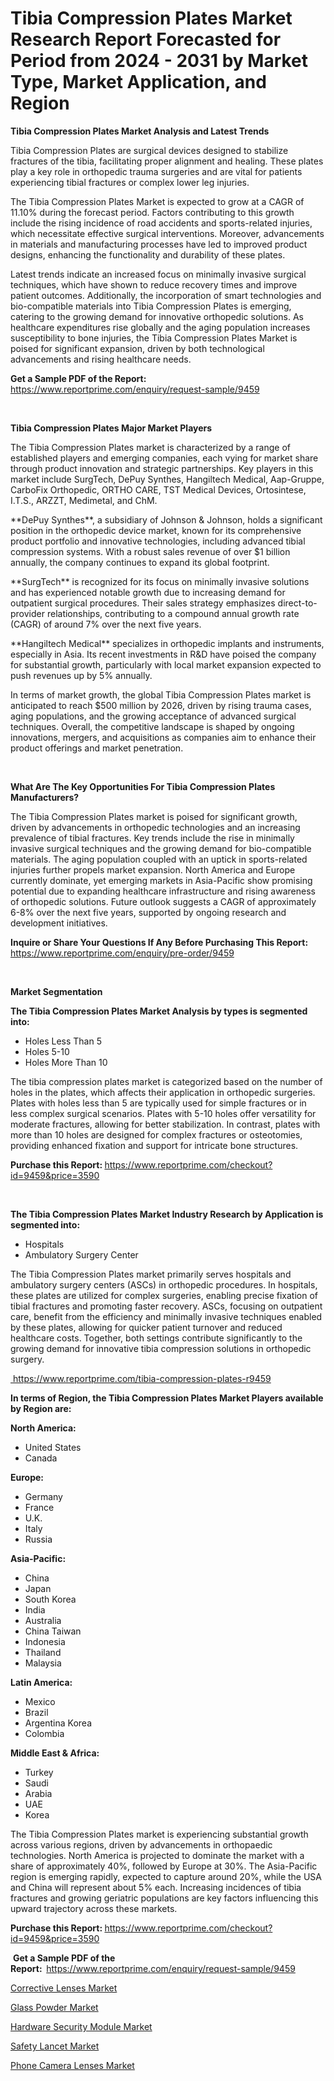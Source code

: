 <p><h1>Tibia Compression Plates Market Research Report Forecasted for Period from 2024 -  2031 by Market Type, Market Application, and Region</h1></p><p><strong>Tibia Compression Plates Market Analysis and Latest Trends</strong></p>
<p><p>Tibia Compression Plates are surgical devices designed to stabilize fractures of the tibia, facilitating proper alignment and healing. These plates play a key role in orthopedic trauma surgeries and are vital for patients experiencing tibial fractures or complex lower leg injuries.</p><p>The Tibia Compression Plates Market is expected to grow at a CAGR of 11.10% during the forecast period. Factors contributing to this growth include the rising incidence of road accidents and sports-related injuries, which necessitate effective surgical interventions. Moreover, advancements in materials and manufacturing processes have led to improved product designs, enhancing the functionality and durability of these plates.</p><p>Latest trends indicate an increased focus on minimally invasive surgical techniques, which have shown to reduce recovery times and improve patient outcomes. Additionally, the incorporation of smart technologies and bio-compatible materials into Tibia Compression Plates is emerging, catering to the growing demand for innovative orthopedic solutions. As healthcare expenditures rise globally and the aging population increases susceptibility to bone injuries, the Tibia Compression Plates Market is poised for significant expansion, driven by both technological advancements and rising healthcare needs.</p></p>
<p><strong>Get a Sample PDF of the Report:&nbsp;</strong> <a href="https://www.reportprime.com/enquiry/request-sample/9459?utm_campaign=100&utm_medium=2&utm_source=Github&utm_content=ia&utm_term=16112024&utm_id=tibia-compression-plates">https://www.reportprime.com/enquiry/request-sample/9459</a></p>
<p>&nbsp;</p>
<p><strong>Tibia Compression Plates Major Market Players</strong></p>
<p><p>The Tibia Compression Plates market is characterized by a range of established players and emerging companies, each vying for market share through product innovation and strategic partnerships. Key players in this market include SurgTech, DePuy Synthes, Hangiltech Medical, Aap-Gruppe, CarboFix Orthopedic, ORTHO CARE, TST Medical Devices, Ortosintese, I.T.S., ARZZT, Medimetal, and ChM. </p><p>**DePuy Synthes**, a subsidiary of Johnson & Johnson, holds a significant position in the orthopedic device market, known for its comprehensive product portfolio and innovative technologies, including advanced tibial compression systems. With a robust sales revenue of over $1 billion annually, the company continues to expand its global footprint.</p><p>**SurgTech** is recognized for its focus on minimally invasive solutions and has experienced notable growth due to increasing demand for outpatient surgical procedures. Their sales strategy emphasizes direct-to-provider relationships, contributing to a compound annual growth rate (CAGR) of around 7% over the next five years.</p><p>**Hangiltech Medical** specializes in orthopedic implants and instruments, especially in Asia. Its recent investments in R&D have poised the company for substantial growth, particularly with local market expansion expected to push revenues up by 5% annually.</p><p>In terms of market growth, the global Tibia Compression Plates market is anticipated to reach $500 million by 2026, driven by rising trauma cases, aging populations, and the growing acceptance of advanced surgical techniques. Overall, the competitive landscape is shaped by ongoing innovations, mergers, and acquisitions as companies aim to enhance their product offerings and market penetration.</p></p>
<p>&nbsp;</p>
<p><strong>What Are The Key Opportunities For Tibia Compression Plates Manufacturers?</strong></p>
<p><p>The Tibia Compression Plates market is poised for significant growth, driven by advancements in orthopedic technologies and an increasing prevalence of tibial fractures. Key trends include the rise in minimally invasive surgical techniques and the growing demand for bio-compatible materials. The aging population coupled with an uptick in sports-related injuries further propels market expansion. North America and Europe currently dominate, yet emerging markets in Asia-Pacific show promising potential due to expanding healthcare infrastructure and rising awareness of orthopedic solutions. Future outlook suggests a CAGR of approximately 6-8% over the next five years, supported by ongoing research and development initiatives.</p></p>
<p><strong>Inquire or Share Your Questions If Any Before Purchasing This Report:</strong> <a href="https://www.reportprime.com/enquiry/pre-order/9459?utm_campaign=100&utm_medium=2&utm_source=Github&utm_content=ia&utm_term=16112024&utm_id=tibia-compression-plates">https://www.reportprime.com/enquiry/pre-order/9459</a></p>
<p>&nbsp;</p>
<p><strong>Market Segmentation</strong></p>
<p><strong>The Tibia Compression Plates Market Analysis by types is segmented into:</strong></p>
<p><ul><li>Holes Less Than 5</li><li>Holes 5-10</li><li>Holes More Than 10</li></ul></p>
<p><p>The tibia compression plates market is categorized based on the number of holes in the plates, which affects their application in orthopedic surgeries. Plates with holes less than 5 are typically used for simple fractures or in less complex surgical scenarios. Plates with 5-10 holes offer versatility for moderate fractures, allowing for better stabilization. In contrast, plates with more than 10 holes are designed for complex fractures or osteotomies, providing enhanced fixation and support for intricate bone structures.</p></p>
<p><strong>Purchase this Report:&nbsp;</strong><a href="https://www.reportprime.com/checkout?id=9459&price=3590&utm_campaign=100&utm_medium=2&utm_source=Github&utm_content=ia&utm_term=16112024&utm_id=tibia-compression-plates">https://www.reportprime.com/checkout?id=9459&price=3590</a></p>
<p>&nbsp;</p>
<p><strong>The Tibia Compression Plates Market Industry Research by Application is segmented into:</strong></p>
<p><ul><li>Hospitals</li><li>Ambulatory Surgery Center</li></ul></p>
<p><p>The Tibia Compression Plates market primarily serves hospitals and ambulatory surgery centers (ASCs) in orthopedic procedures. In hospitals, these plates are utilized for complex surgeries, enabling precise fixation of tibial fractures and promoting faster recovery. ASCs, focusing on outpatient care, benefit from the efficiency and minimally invasive techniques enabled by these plates, allowing for quicker patient turnover and reduced healthcare costs. Together, both settings contribute significantly to the growing demand for innovative tibia compression solutions in orthopedic surgery.</p></p>
<p><a href="https://www.reportprime.com/tibia-compression-plates-r9459?utm_campaign=100&utm_medium=2&utm_source=Github&utm_content=ia&utm_term=16112024&utm_id=tibia-compression-plates">&nbsp;https://www.reportprime.com/tibia-compression-plates-r9459</a></p>
<p><strong>In terms of Region, the Tibia Compression Plates Market Players available by Region are:</strong></p>
<p>
    <p> <strong> North America: </strong>
        <ul>
            <li>United States</li>
            <li>Canada</li>
        </ul>
        </p> 
    <p> <strong> Europe: </strong>
        <ul>
            <li>Germany</li>
            <li>France</li>
            <li>U.K.</li>
            <li>Italy</li>
            <li>Russia</li>
        </ul>
        </p> 
    <p> <strong> Asia-Pacific: </strong>
        <ul>
            <li>China</li>
            <li>Japan</li>
            <li>South Korea</li>
            <li>India</li>
            <li>Australia</li>
            <li>China Taiwan</li>
            <li>Indonesia</li>
            <li>Thailand</li>
            <li>Malaysia</li>
        </ul>
        </p> 
    <p> <strong> Latin America: </strong>
        <ul>
            <li>Mexico</li>
            <li>Brazil</li>
            <li>Argentina Korea</li>
            <li>Colombia</li>
        </ul>
        </p> 
    <p> <strong> Middle East & Africa: </strong>
        <ul>
            <li>Turkey</li>
            <li>Saudi</li>
            <li>Arabia</li>
            <li>UAE</li>
            <li>Korea</li>
        </ul>
    </p>
    </p>
<p><p>The Tibia Compression Plates market is experiencing substantial growth across various regions, driven by advancements in orthopaedic technologies. North America is projected to dominate the market with a share of approximately 40%, followed by Europe at 30%. The Asia-Pacific region is emerging rapidly, expected to capture around 20%, while the USA and China will represent about 5% each. Increasing incidences of tibia fractures and growing geriatric populations are key factors influencing this upward trajectory across these markets.</p></p>
<p><strong>Purchase this Report: </strong><a href="https://www.reportprime.com/checkout?id=9459&price=3590&utm_campaign=100&utm_medium=2&utm_source=Github&utm_content=ia&utm_term=16112024&utm_id=tibia-compression-plates">https://www.reportprime.com/checkout?id=9459&price=3590</a></p>
<p>&nbsp;<strong>Get a Sample PDF of the Report:&nbsp;&nbsp;</strong><a href="https://www.reportprime.com/enquiry/request-sample/9459?utm_campaign=100&utm_medium=2&utm_source=Github&utm_content=ia&utm_term=16112024&utm_id=tibia-compression-plates">https://www.reportprime.com/enquiry/request-sample/9459</a></p>
<p><strong></strong></p>
<p><p><a href="https://www.linkedin.com/pulse/corrective-lenses-market-report-product-type-end-use-application-imdfe?utm_campaign=100&utm_medium=2&utm_source=Github&utm_content=ia&utm_term=16112024&utm_id=tibia-compression-plates">Corrective Lenses Market</a></p><p><a href="https://www.linkedin.com/pulse/glass-powder-market-size-share-trends-analysis-report-ukhjc?utm_campaign=100&utm_medium=2&utm_source=Github&utm_content=ia&utm_term=16112024&utm_id=tibia-compression-plates">Glass Powder Market</a></p><p><a href="https://issuu.com/reportprime-2/docs/hardware-security-module-market-siz_5a66b07192808f?utm_campaign=100&utm_medium=2&utm_source=Github&utm_content=ia&utm_term=16112024&utm_id=tibia-compression-plates">Hardware Security Module Market</a></p><p><a href="https://issuu.com/reportprime-2/docs/safety-lancet-market-size-2030.pptx_3cf4a9e54b0434?utm_campaign=100&utm_medium=2&utm_source=Github&utm_content=ia&utm_term=16112024&utm_id=tibia-compression-plates">Safety Lancet Market</a></p><p><a href="https://www.linkedin.com/pulse/insights-phone-camera-lenses-market-size-which-expanding-59-cagr-xlzce?utm_campaign=100&utm_medium=2&utm_source=Github&utm_content=ia&utm_term=16112024&utm_id=tibia-compression-plates">Phone Camera Lenses Market</a></p></p>